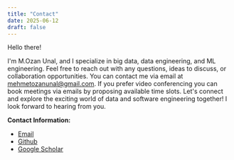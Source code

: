 ```yaml
---
title: "Contact"
date: 2025-06-12
draft: false
---
```


Hello there!

I'm M.Ozan Unal, and I specialize in big data, data engineering, and ML
engineering. Feel free to reach out with any questions, ideas to discuss, or
collaboration opportunities. You can contact me via email at
[mehmetozanunal@gmail.com](mailto:mehmetozanunal@gmail.com). If you prefer video
conferencing you can book meetings via emails by proposing available time slots.
Let's connect and explore the exciting world of data and software engineering
together! I look forward to hearing from you.

**Contact Information:**

- [Email](mailto:mehmetozanunal@gmail.com)
- [Github](https://github.com/mozanunal)
- [Google Scholar](https://scholar.google.com/citations?user=u_HbXUUAAAAJ&hl=en)
